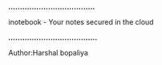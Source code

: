 ***.....................................***

inotebook - Your notes secured in the cloud

***......................................***

Author:Harshal bopaliya
